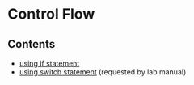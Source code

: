 # Control Flow

## Contents
- [using if statement](./lab_1_computeGrade.c)
- [using switch statement](./lab_1_computeGrade.c) (requested by lab manual)